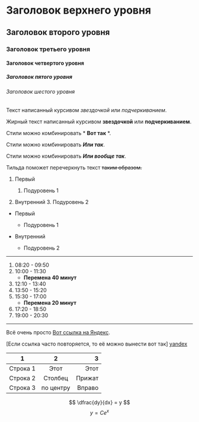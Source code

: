 # Заголовок верхнего уровня
## Заголовок второго уровня
### Заголовок третьего уровня
#### Заголовок четвертого уровня
##### Заголовок пятого уровня
###### Заголовок шестого уровня

Текст написанный курсивом *звездочкой* или _подчеркиванием_.

Жирный текст написанный курсивом **звездочкой** 
    или __подчеркиванием__.

Стили можно комбинировать * **Вот так** *.

Стили можно комбинировать ___Или так___.

Стили можно комбинировать **_Или вообще так_**.

Тильда поможет перечеркнуть текст ~~таким образом.~~
1. Первый
    1. Подуровень 1

1. Внутренний
    3. Подуровень 2

- Первый
    * Подуровень 1

- Внутренний
    - Подуровень 2


-----------------------------

1. 08:20 - 09:50
2. 10:00 - 11:30
    * **Перемена 40 минут**
3. 12:10 - 13:40
4. 13:50 - 15:20
5. 15:30 - 17:00
    * **Перемена 20 минут**
6. 17:20 - 18:50
7. 19:00 - 20:30

----------------------

Всё очень просто [Вот ссылка на Яндекс](https://yandex.ru).
    
[Если ссылка часто повторяется, то её можно вынести вот так]
    [yandex]

[yandex]: https://yandex.ru

|       1         | 2             | 3      |
| ------------- |:-------------:| ------:|
| Строка 1      | Этот          | Этот   |
| Строка 2      | Столбец       | Прижат |
| Строка 3      | по центру     | Вправо |



$$ \dfrac{dy}{dx} = y $$
$$ y = Ce^x $$



    
